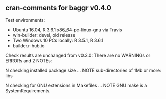 ## cran-comments for baggr v0.4.0

Test environments:
* Ubuntu 16.04, R 3.6.1 x86_64-pc-linux-gnu via Travis
* win-builder: devel, old release
* Two Windows 10 PCs locally: R 3.5.1, R 3.6.1
* builder.r-hub.io

Check results are unchanged from v0.3.0:
There are no WARNINGs or ERRORs and 2 NOTEs:

N checking installed package size ... NOTE
  sub-directories of 1Mb or more: libs
  
N checking for GNU extensions in Makefiles ... NOTE
  GNU make is a SystemRequirements. 
